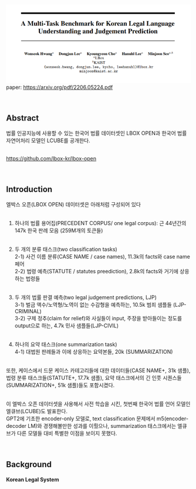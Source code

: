 ![A Multi-Task Benchmark for Korean Legal Language Understanding and Judgement Prediction](./imgs/benchmark_paper_header.png)<br>
paper: https://arxiv.org/pdf/2206.05224.pdf<br><br><br>

## Abstract <br>
법률 인공지능에 사용할 수 있는 한국어 법률 데이터셋인 LBOX OPEN과 한국어 법률 자연어처리 모델인 LCUBE를 공개한다.<br><br>

https://github.com/lbox-kr/lbox-open<br><br><br>


## Introduction<br>
엘박스 오픈(LBOX OPEN) 데이터셋은 아래처럼 구성되어 있다<br><br>

1) 하나의 법률 용어집(PRECEDENT CORPUS/ one legal corpus): 근 44년간의 147k 한국 판례 모음 (259M개의 토큰들)<br><br>

2) 두 개의 분류 태스크(two classification tasks)<br>
    2-1) 사건 이름 분류(CASE NAME / case names), 11.3k의 facts와 case name 페어<br>
    2-2) 법령 예측(STATUTE / statutes preediction), 2.8k의 facts와 거기에 상응하는 법령들<br><br>
    
3) 두 개의 법률 판결 예측(two legal judgement predictions, LJP)<br>
    3-1) 벌금 액수/노역형/노역이 없는 수감형을 예측하는, 10.5k 범죄 샘플들 (LJP-CRIMINAL)<br>
    3-2) 구제 정추(claim for relief)와 사실들이 input, 주장을 받아들이는 정도를 output으로 하는, 4.7k 민사 샘플들(LJP-CIVIL)<br><br>
    
4) 하나의 요약 태스크(one summarization task)<br>
    4-1) 대법원 판례들과 이에 상응하는 요약본들, 20k (SUMMARIZATION)<br><br>
    
또한, 케이스에서 드문 케이스 카테고리들에 대한 데이터들(CASE NAME+, 31k 샘플), 법령 분류 태스크들(STATUTE+, 17.7k 샘플), 요약 태스크에서의 긴 인풋 시퀀스들(SUMMARIZATION+, 51k 샘플)들도 포함시켰다.<br><br> 


이 엘박스 오픈 데이터셋을 사용해서 사전 학습을 시킨, 첫번째 한국어 법률 언어 모델인 엘큐브(LCUBE)도 발표한다.<br>
GPT2에 기초한 encoder-only 모델로, text classification 문제에서 m5(encoder-decoder LM)와 경쟁해볼만한 성과를 이뤘으나, summarization 태스크에서는 엘큐브가 다른 모델들 대비 특별한 이점을 보이지 못했다.<br><br><br>


## Background<br>
#### Korean Legal System<br>



